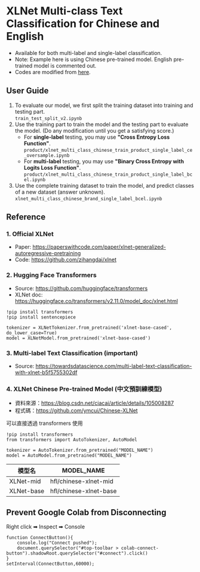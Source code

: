 # XLNet Multi-class Text Classification for Chinese and English
* Available for both multi-label and single-label classification.
* Note: Example here is using Chinese pre-trained model. English pre-trained model is commented out.
* Codes are modified from [here](#3-multi-label-text-classification-important).

## User Guide
1. To evaluate our model, we first split the training dataset into training and testing part.<br/> ```train_test_split_v2.ipynb```
2. Use the training part to train the model and the testing part to evaluate the model. (Do any modification until you get a satisfying score.)
   - For **single-label** testing, you may use **"Cross Entropy Loss Function"**. <br/> ```product/xlnet_multi_class_chinese_train_product_single_label_ce_oversample.ipynb```
   - For **multi-label** testing, you may use **"Binary Cross Entropy with Logits Loss Function"**. <br/>```product/xlnet_multi_class_chinese_train_product_single_label_bcel.ipynb```
3. Use the complete training dataset to train the model, and predict classes of a new dataset (answer unknown).<br/> ```xlnet_multi_class_chinese_brand_single_label_bcel.ipynb```


## Reference
### 1. Official XLNet
- Paper: https://paperswithcode.com/paper/xlnet-generalized-autoregressive-pretraining
- Code: https://github.com/zihangdai/xlnet

### 2. Hugging Face Transformers
- Source: https://github.com/huggingface/transformers
- XLNet doc: https://huggingface.co/transformers/v2.11.0/model_doc/xlnet.html
```
!pip install transformers
!pip install sentencepiece

tokenizer = XLNetTokenizer.from_pretrained('xlnet-base-cased', do_lower_case=True)
model = XLNetModel.from_pretrained('xlnet-base-cased')
```

### 3. Multi-label Text Classification (important)
- Source: https://towardsdatascience.com/multi-label-text-classification-with-xlnet-b5f5755302df

### 4. XLNet Chinese Pre-trained Model (中文預訓練模型)
- 資料來源：https://blog.csdn.net/ciacai/article/details/105008287
- 程式碼：https://github.com/ymcui/Chinese-XLNet

可以直接透過 transformers 使用
```
!pip install transformers
from transformers import AutoTokenizer, AutoModel

tokenizer = AutoTokenizer.from_pretrained("MODEL_NAME")
model = AutoModel.from_pretrained("MODEL_NAME")
```
|模型名|MODEL_NAME|
|---|---|
|XLNet-mid|hfl/chinese-xlnet-mid|
|XLNet-base|hfl/chinese-xlnet-base|


## Prevent Google Colab from Disconnecting
Right click ➡ Inspect ➡ Console
```
function ConnectButton(){
    console.log("Connect pushed");
    document.querySelector("#top-toolbar > colab-connect-button").shadowRoot.querySelector("#connect").click()
}
setInterval(ConnectButton,60000);
```
